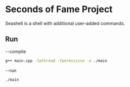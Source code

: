 # Seconds of Fame Project

Seashell is a shell with additional user-added commands.

## Run

--compile

```bash
g++ main.cpp -lpthread -fpermissive -o ./main
```

--run

```bash
./main
```
